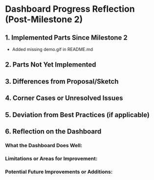 # Dashboard Progress Reflection (Post-Milestone 2)

## 1. Implemented Parts Since Milestone 2
- Added missing demo.gif in README.md

## 2. Parts Not Yet Implemented

## 3. Differences from Proposal/Sketch

## 4. Corner Cases or Unresolved Issues

## 5. Deviation from Best Practices (if applicable)

## 6. Reflection on the Dashboard

### What the Dashboard Does Well:

### Limitations or Areas for Improvement:

### Potential Future Improvements or Additions: